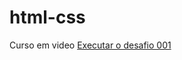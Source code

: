 # html-css
 Curso em video
<a href="http://127.0.0.1:5501/exercicios/mediaqueries000/mq002/index.html" > Executar o desafio 001
